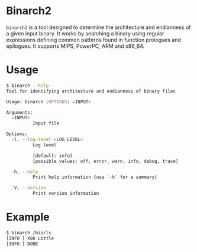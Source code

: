 # Binarch2
`binarch2` is a tool designed to determine the architecture and endianness of a given input binary. It works by searching a binary using regular expressions defining common patterns found in function prologues and epilogues. It supports MIPS, PowerPC, ARM and x86_64.

# Usage
```bash
$ binarch --help
Tool for identifying architecture and endianness of binary files

Usage: binarch [OPTIONS] <INPUT>

Arguments:
  <INPUT>
          Input file

Options:
  -l, --log-level <LOG_LEVEL>
          Log level

          [default: info]
          [possible values: off, error, warn, info, debug, trace]

  -h, --help
          Print help information (use `-h` for a summary)

  -V, --version
          Print version information
```

# Example
```bash
$ binarch /bin/ls
[INFO ] X86 Little
[INFO ] DONE
````
